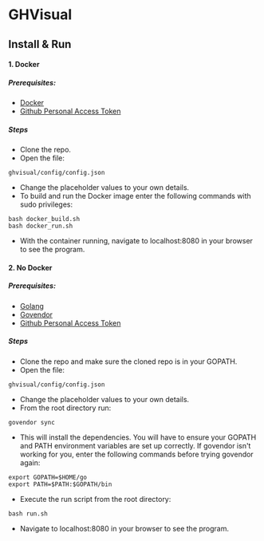 # GHVisual

## Install & Run

#### 1. Docker

##### Prerequisites:

* [Docker](https://www.docker.com/get-started)
* [Github Personal Access Token](https://help.github.com/articles/creating-a-personal-access-token-for-the-command-line/)

##### Steps

* Clone the repo.
* Open the file:
```
ghvisual/config/config.json
```
* Change the placeholder values to your own details.
* To build and run the Docker image enter the following commands with sudo privileges:

```
bash docker_build.sh
bash docker_run.sh
``` 
* With the container running, navigate to localhost:8080 in your browser to see the program.

#### 2. No Docker

##### Prerequisites:

* [Golang](https://golang.org/doc/install)
* [Govendor](https://github.com/kardianos/govendor)
* [Github Personal Access Token](https://help.github.com/articles/creating-a-personal-access-token-for-the-command-line/)

##### Steps

* Clone the repo and make sure the cloned repo is in your GOPATH.
* Open the file:
```
ghvisual/config/config.json
```
* Change the placeholder values to your own details.
* From the root directory run:
```
govendor sync
```
* This will install the dependencies. You will have to ensure your GOPATH and PATH environment variables are set up correctly. If govendor isn't working for you, enter the following commands before trying govendor again:
```
export GOPATH=$HOME/go
export PATH=$PATH:$GOPATH/bin
```
* Execute the run script from the root directory:
```
bash run.sh
```
* Navigate to localhost:8080 in your browser to see the program.